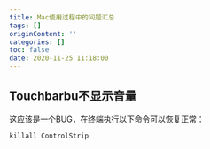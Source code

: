 ```yaml
---
title: Mac使用过程中的问题汇总
tags: []
originContent: ''
categories: []
toc: false
date: 2020-11-25 11:18:00
---
```


## Touchbarbu不显示音量

这应该是一个BUG，在终端执行以下命令可以恢复正常：

```shell
killall ControlStrip
```

